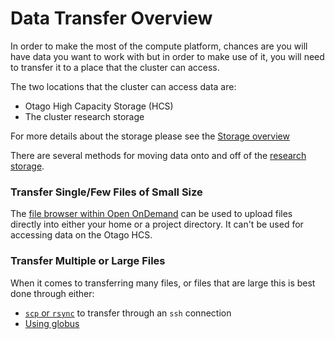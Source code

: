 # Data Transfer Overview

In order to make the most of the compute platform, chances are you will have data you want to work with but in order to make use of it, you will need to transfer it to a place that the cluster can access.

The two locations that the cluster can access data are:

- Otago High Capacity Storage (HCS)
- The cluster research storage

For more details about the storage please see the [Storage overview](../../storage/storage_options.md)

There are several methods for moving data onto and off of the [research storage](../../storage/storage_options.md).


### Transfer Single/Few Files of Small Size

The [file browser within Open OnDemand](../software/onDemand/ondemand.md#using-open-ondemand) can be used to upload files directly into either your home or a project directory. It can't be used for accessing data on the Otago HCS.



### Transfer Multiple or Large Files

When it comes to transferring many files, or files that are large this is best done through either:

- [`scp` or `rsync`](rsync.md) to transfer through an `ssh` connection
- [Using globus](globus.md)